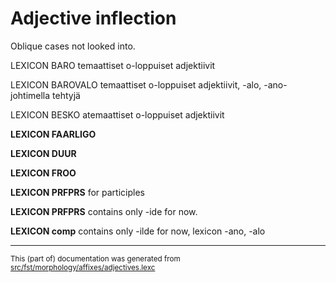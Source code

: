 # Adjective inflection
Oblique cases not looked into.

LEXICON BARO temaattiset o-loppuiset adjektiivit

LEXICON BAROVALO temaattiset o-loppuiset adjektiivit, -alo, -ano-johtimella tehtyjä

LEXICON BESKO atemaattiset o-loppuiset adjektiivit

**LEXICON FAARLIGO** 

**LEXICON DUUR** 

**LEXICON FROO** 

**LEXICON PRFPRS** for participles

**LEXICON PRFPRS** contains only -ide for now.

**LEXICON comp** contains only -ilde for now, lexicon -ano, -alo

* * *

<small>This (part of) documentation was generated from [src/fst/morphology/affixes/adjectives.lexc](https://github.com/giellalt/lang-rmf/blob/main/src/fst/morphology/affixes/adjectives.lexc)</small>
